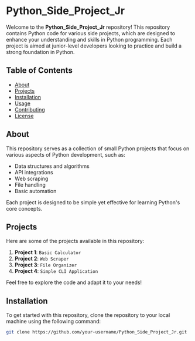 # Python_Side_Project_Jr

Welcome to the **Python_Side_Project_Jr** repository! This repository contains Python code for various side projects, which are designed to enhance your understanding and skills in Python programming. Each project is aimed at junior-level developers looking to practice and build a strong foundation in Python.

## Table of Contents

- [About](#about)
- [Projects](#projects)
- [Installation](#installation)
- [Usage](#usage)
- [Contributing](#contributing)
- [License](#license)

## About

This repository serves as a collection of small Python projects that focus on various aspects of Python development, such as:

- Data structures and algorithms
- API integrations
- Web scraping
- File handling
- Basic automation

Each project is designed to be simple yet effective for learning Python's core concepts.

## Projects

Here are some of the projects available in this repository:

1. **Project 1**: `Basic Calculator`
2. **Project 2**: `Web Scraper`
3. **Project 3**: `File Organizer`
4. **Project 4**: `Simple CLI Application`

Feel free to explore the code and adapt it to your needs!

## Installation

To get started with this repository, clone the repository to your local machine using the following command:

```bash
git clone https://github.com/your-username/Python_Side_Project_Jr.git
